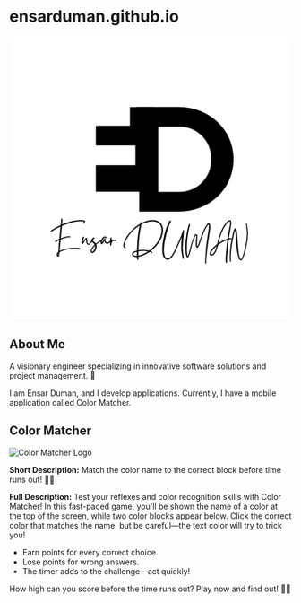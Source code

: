 # ensarduman.github.io

![Ensar Duman Logo](assets/logo2.jpg)

## About Me

A visionary engineer specializing in innovative software solutions and project management. 🚀

I am Ensar Duman, and I develop applications. Currently, I have a mobile application called Color Matcher.

## Color Matcher

![Color Matcher Logo](assets/color_matcher.png)

**Short Description:** Match the color name to the correct block before time runs out! 🎨✨

**Full Description:** Test your reflexes and color recognition skills with Color Matcher! In this fast-paced game, you'll be shown the name of a color at the top of the screen, while two color blocks appear below. Click the correct color that matches the name, but be careful—the text color will try to trick you!

- Earn points for every correct choice.
- Lose points for wrong answers.
- The timer adds to the challenge—act quickly!

How high can you score before the time runs out? Play now and find out! 🎨✨